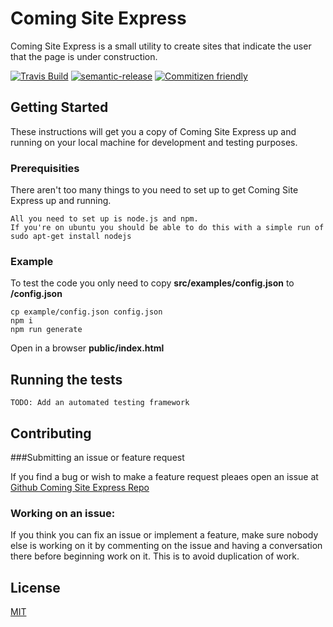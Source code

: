 # Coming Site Express

Coming Site Express is a small utility to create sites that indicate the user that the page is under construction.

[![Travis Build](https://img.shields.io/travis/alopezm/coming-site-express.svg?style=flat-square)](https://travis-ci.org/alopezm/coming-site-express)
[![semantic-release](https://img.shields.io/badge/%20%20%F0%9F%93%A6%F0%9F%9A%80-semantic--release-e10079.svg?style=flat-square)](https://github.com/semantic-release/semantic-release)
[![Commitizen friendly](https://img.shields.io/badge/commitizen-friendly-brightgreen.svg?style=flat-square)](http://commitizen.github.io/cz-cli/)


## Getting Started

These instructions will get you a copy of Coming Site Express up and running on your local machine for development and testing purposes.


### Prerequisities

There aren't too many things to you need to set up to get Coming Site Express up and running.

```
All you need to set up is node.js and npm.
If you're on ubuntu you should be able to do this with a simple run of
sudo apt-get install nodejs
```

### Example

To test the code you only need to copy **src/examples/config.json** to **/config.json**

```
cp example/config.json config.json
npm i
npm run generate
```

Open in a browser **public/index.html**

## Running the tests
```
TODO: Add an automated testing framework
```

## Contributing

###Submitting an issue or feature request

If you find a bug or wish to make a feature request pleaes open an issue at [Github Coming Site Express Repo](https://github.com/alopezm/coming-site-express)

### Working on an issue:

If you think you can fix an issue or implement a feature, make sure nobody else is working on it by commenting on the issue and having a conversation there before beginning work on it. This is to avoid duplication of work.

## License

[MIT]

[MIT]: LICENSE.md
